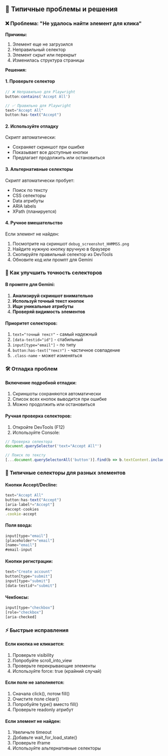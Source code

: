 ## 🔧 Типичные проблемы и решения

### ❌ Проблема: "Не удалось найти элемент для клика"

**Причины:**
1. Элемент еще не загрузился
2. Неправильный селектор
3. Элемент скрыт или перекрыт
4. Изменилась структура страницы

**Решения:**

#### 1. Проверьте селектор
```javascript
// ❌ Неправильно для Playwright
button:contains('Accept All')

// ✅ Правильно для Playwright  
text="Accept All"
button:has-text("Accept")
```

#### 2. Используйте отладку
Скрипт автоматически:
- Сохраняет скриншот при ошибке
- Показывает все доступные кнопки
- Предлагает продолжить или остановиться

#### 3. Альтернативные селекторы
Скрипт автоматически пробует:
- Поиск по тексту
- CSS селекторы
- Data атрибуты
- ARIA labels
- XPath (планируется)

#### 4. Ручное вмешательство
Если элемент не найден:
1. Посмотрите на скриншот `debug_screenshot_HHMMSS.png`
2. Найдите нужную кнопку вручную в браузере
3. Скопируйте правильный селектор из DevTools
4. Обновите код или промпт для Gemini

### 🎯 Как улучшить точность селекторов

#### В промпте для Gemini:
1. **Анализируй скриншот внимательно**
2. **Используй точный текст кнопок**
3. **Ищи уникальные атрибуты**
4. **Проверяй видимость элементов**

#### Приоритет селекторов:
1. `text="точный текст"` - самый надежный
2. `[data-testid="id"]` - стабильный
3. `input[type="email"]` - по типу
4. `button:has-text("текст")` - частичное совпадение
5. `.class-name` - может изменяться

### 🛠️ Отладка проблем

#### Включение подробной отладки:
1. Скриншоты сохраняются автоматически
2. Список всех кнопок выводится при ошибке
3. Можно продолжить или остановиться

#### Ручная проверка селекторов:
1. Откройте DevTools (F12)
2. Используйте Console:
```javascript
// Проверка селектора
document.querySelector('text="Accept All"')

// Поиск по тексту
[...document.querySelectorAll('button')].find(b => b.textContent.includes('Accept'))
```

### 📝 Типичные селекторы для разных элементов

#### Кнопки Accept/Decline:
```javascript
text="Accept All"
button:has-text("Accept")
[aria-label*="Accept"]
#accept-cookies
.cookie-accept
```

#### Поля ввода:
```javascript
input[type="email"]
[placeholder*="email"]
[name="email"]
#email-input
```

#### Кнопки регистрации:
```javascript
text="Create account"
button[type="submit"]
input[type="submit"]
[data-testid*="submit"]
```

#### Чекбоксы:
```javascript
input[type="checkbox"]
[role="checkbox"]
[aria-checked]
```

### ⚡ Быстрые исправления

#### Если кнопка не кликается:
1. Проверьте visibility
2. Попробуйте scroll_into_view
3. Проверьте перекрывающие элементы
4. Используйте force: true (крайний случай)

#### Если поле не заполняется:
1. Сначала click(), потом fill()
2. Очистите поле clear()
3. Попробуйте type() вместо fill()
4. Проверьте readonly атрибут

#### Если элемент не найден:
1. Увеличьте timeout
2. Добавьте wait_for_load_state()
3. Проверьте iframe
4. Используйте альтернативные селекторы

